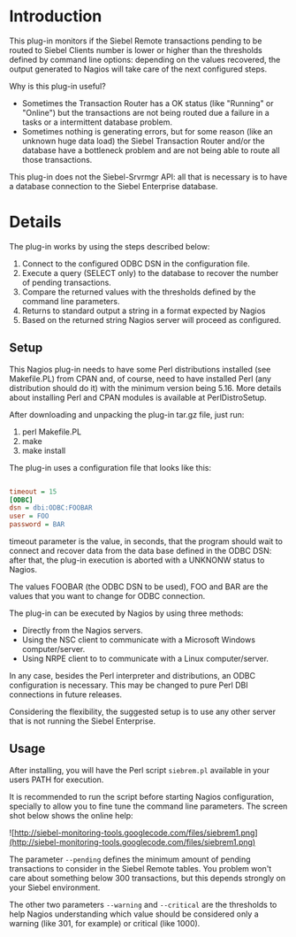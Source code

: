 # Introduction #

This plug-in monitors if the Siebel Remote transactions pending to be routed to Siebel Clients number is lower or higher than the thresholds defined by command line options: depending on the values recovered, the output generated to Nagios will take care of the next configured steps.

Why is this plug-in useful?

  * Sometimes the Transaction Router has a OK status (like "Running" or "Online") but the transactions are not being routed due a failure in a tasks or a intermittent database problem.
  * Sometimes nothing is generating errors, but for some reason (like an unknown huge data load) the Siebel Transaction Router and/or the database have a bottleneck problem and are not being able to route all those transactions.

This plug-in does not the Siebel-Srvrmgr API: all that is necessary is to have a database connection to the Siebel Enterprise database.

# Details #

The plug-in works by using the steps described below:

  1. Connect to the configured ODBC DSN in the configuration file.
  1. Execute a query (SELECT only) to the database to recover the number of pending transactions.
  1. Compare the returned values with the thresholds defined by the command line parameters.
  1. Returns to standard output a string in a format expected by Nagios
  1. Based on the returned string Nagios server will proceed as configured.

## Setup ##

This Nagios plug-in needs to have some Perl distributions installed (see Makefile.PL) from CPAN and, of course, need to have installed Perl (any distribution should do it) with the minimum version being 5.16. More details about installing Perl and CPAN modules is available at PerlDistroSetup.

After downloading and unpacking the plug-in tar.gz file, just run:

  1. perl Makefile.PL
  1. make
  1. make install

The plug-in uses a configuration file that looks like this:

```ini

timeout = 15
[ODBC]
dsn = dbi:ODBC:FOOBAR
user = FOO
password = BAR
```

timeout parameter is the value, in seconds, that the program should wait to connect and recover data from the data base defined in the ODBC DSN: after that, the plug-in execution is aborted with a UNKNONW status to Nagios.

The values FOOBAR (the ODBC DSN to be used), FOO and BAR are the values that you want to change for ODBC connection.

The plug-in can be executed by Nagios by using three methods:

  * Directly from the Nagios servers.
  * Using the NSC client to communicate with a Microsoft Windows computer/server.
  * Using NRPE client to to communicate with a Linux computer/server.

In any case, besides the Perl interpreter and distributions, an ODBC configuration is necessary. This may be changed to pure Perl DBI connections in future releases.

Considering the flexibility, the suggested setup is to use any other server that is not running the Siebel Enterprise.

## Usage ##

After installing, you will have the Perl script `siebrem.pl` available in your users PATH for execution.

It is recommended to run the script before starting Nagios configuration, specially to allow you to fine tune the command line parameters. The screen shot below shows the online help:

![http://siebel-monitoring-tools.googlecode.com/files/siebrem1.png](http://siebel-monitoring-tools.googlecode.com/files/siebrem1.png)

The parameter `--pending` defines the minimum amount of pending transactions to consider in the Siebel Remote tables. You problem won't care about something below 300 transactions, but this depends strongly on your Siebel environment.

The other two parameters `--warning` and `--critical` are the thresholds to help Nagios understanding which value should be considered only a warning (like 301, for example) or critical (like 1000).